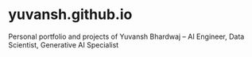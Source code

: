 # yuvansh.github.io
Personal portfolio and projects of Yuvansh Bhardwaj – AI Engineer, Data Scientist, Generative AI Specialist
